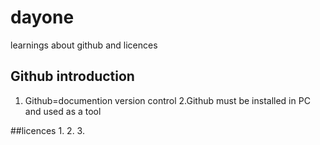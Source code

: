 # dayone
learnings about github and licences

## Github introduction
1. Github=documention
          version control
2.Github must be installed in PC and used as a tool

##licences
1.
2.
3.
